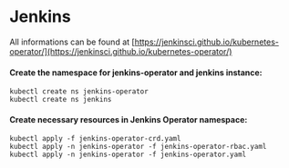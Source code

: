 # Jenkins
All informations can be found at [https://jenkinsci.github.io/kubernetes-operator/](https://jenkinsci.github.io/kubernetes-operator/)


#### Create the namespace for jenkins-operator and jenkins instance:
    kubectl create ns jenkins-operator
    kubectl create ns jenkins

#### Create necessary resources in Jenkins Operator namespace:
    kubectl apply -f jenkins-operator-crd.yaml
    kubectl apply -n jenkins-operator -f jenkins-operator-rbac.yaml
    kubectl apply -n jenkins-operator -f jenkins-operator.yaml